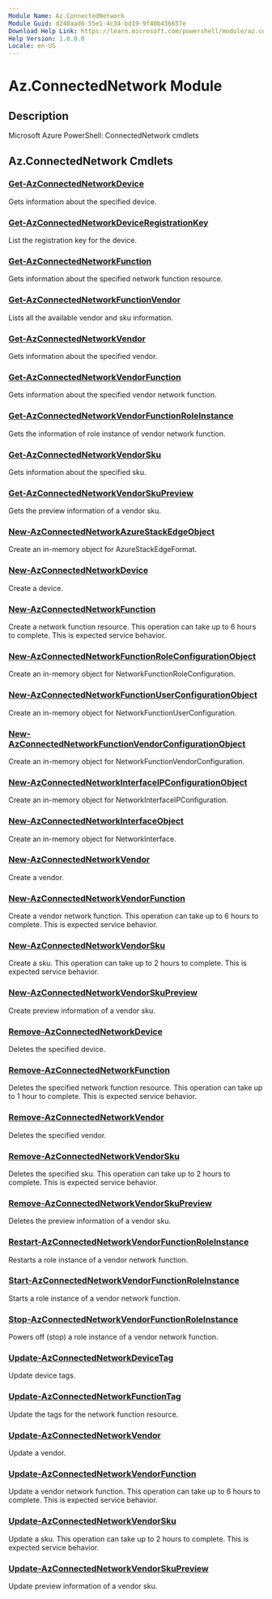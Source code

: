 ```yaml
---
Module Name: Az.ConnectedNetwork
Module Guid: d240aad6-55e1-4c34-bd19-9f40b436657e
Download Help Link: https://learn.microsoft.com/powershell/module/az.connectednetwork
Help Version: 1.0.0.0
Locale: en-US
---
```


# Az.ConnectedNetwork Module
## Description
Microsoft Azure PowerShell: ConnectedNetwork cmdlets

## Az.ConnectedNetwork Cmdlets
### [Get-AzConnectedNetworkDevice](Get-AzConnectedNetworkDevice.md)
Gets information about the specified device.

### [Get-AzConnectedNetworkDeviceRegistrationKey](Get-AzConnectedNetworkDeviceRegistrationKey.md)
List the registration key for the device.

### [Get-AzConnectedNetworkFunction](Get-AzConnectedNetworkFunction.md)
Gets information about the specified network function resource.

### [Get-AzConnectedNetworkFunctionVendor](Get-AzConnectedNetworkFunctionVendor.md)
Lists all the available vendor and sku information.

### [Get-AzConnectedNetworkVendor](Get-AzConnectedNetworkVendor.md)
Gets information about the specified vendor.

### [Get-AzConnectedNetworkVendorFunction](Get-AzConnectedNetworkVendorFunction.md)
Gets information about the specified vendor network function.

### [Get-AzConnectedNetworkVendorFunctionRoleInstance](Get-AzConnectedNetworkVendorFunctionRoleInstance.md)
Gets the information of role instance of vendor network function.

### [Get-AzConnectedNetworkVendorSku](Get-AzConnectedNetworkVendorSku.md)
Gets information about the specified sku.

### [Get-AzConnectedNetworkVendorSkuPreview](Get-AzConnectedNetworkVendorSkuPreview.md)
Gets the preview information of a vendor sku.

### [New-AzConnectedNetworkAzureStackEdgeObject](New-AzConnectedNetworkAzureStackEdgeObject.md)
Create an in-memory object for AzureStackEdgeFormat.

### [New-AzConnectedNetworkDevice](New-AzConnectedNetworkDevice.md)
Create a device.

### [New-AzConnectedNetworkFunction](New-AzConnectedNetworkFunction.md)
Create a network function resource.
This operation can take up to 6 hours to complete.
This is expected service behavior.

### [New-AzConnectedNetworkFunctionRoleConfigurationObject](New-AzConnectedNetworkFunctionRoleConfigurationObject.md)
Create an in-memory object for NetworkFunctionRoleConfiguration.

### [New-AzConnectedNetworkFunctionUserConfigurationObject](New-AzConnectedNetworkFunctionUserConfigurationObject.md)
Create an in-memory object for NetworkFunctionUserConfiguration.

### [New-AzConnectedNetworkFunctionVendorConfigurationObject](New-AzConnectedNetworkFunctionVendorConfigurationObject.md)
Create an in-memory object for NetworkFunctionVendorConfiguration.

### [New-AzConnectedNetworkInterfaceIPConfigurationObject](New-AzConnectedNetworkInterfaceIPConfigurationObject.md)
Create an in-memory object for NetworkInterfaceIPConfiguration.

### [New-AzConnectedNetworkInterfaceObject](New-AzConnectedNetworkInterfaceObject.md)
Create an in-memory object for NetworkInterface.

### [New-AzConnectedNetworkVendor](New-AzConnectedNetworkVendor.md)
Create a vendor.

### [New-AzConnectedNetworkVendorFunction](New-AzConnectedNetworkVendorFunction.md)
Create a vendor network function.
This operation can take up to 6 hours to complete.
This is expected service behavior.

### [New-AzConnectedNetworkVendorSku](New-AzConnectedNetworkVendorSku.md)
Create a sku.
This operation can take up to 2 hours to complete.
This is expected service behavior.

### [New-AzConnectedNetworkVendorSkuPreview](New-AzConnectedNetworkVendorSkuPreview.md)
Create preview information of a vendor sku.

### [Remove-AzConnectedNetworkDevice](Remove-AzConnectedNetworkDevice.md)
Deletes the specified device.

### [Remove-AzConnectedNetworkFunction](Remove-AzConnectedNetworkFunction.md)
Deletes the specified network function resource.
This operation can take up to 1 hour to complete.
This is expected service behavior.

### [Remove-AzConnectedNetworkVendor](Remove-AzConnectedNetworkVendor.md)
Deletes the specified vendor.

### [Remove-AzConnectedNetworkVendorSku](Remove-AzConnectedNetworkVendorSku.md)
Deletes the specified sku.
This operation can take up to 2 hours to complete.
This is expected service behavior.

### [Remove-AzConnectedNetworkVendorSkuPreview](Remove-AzConnectedNetworkVendorSkuPreview.md)
Deletes the preview information of a vendor sku.

### [Restart-AzConnectedNetworkVendorFunctionRoleInstance](Restart-AzConnectedNetworkVendorFunctionRoleInstance.md)
Restarts a role instance of a vendor network function.

### [Start-AzConnectedNetworkVendorFunctionRoleInstance](Start-AzConnectedNetworkVendorFunctionRoleInstance.md)
Starts a role instance of a vendor network function.

### [Stop-AzConnectedNetworkVendorFunctionRoleInstance](Stop-AzConnectedNetworkVendorFunctionRoleInstance.md)
Powers off (stop) a role instance of a vendor network function.

### [Update-AzConnectedNetworkDeviceTag](Update-AzConnectedNetworkDeviceTag.md)
Update device tags.

### [Update-AzConnectedNetworkFunctionTag](Update-AzConnectedNetworkFunctionTag.md)
Update the tags for the network function resource.

### [Update-AzConnectedNetworkVendor](Update-AzConnectedNetworkVendor.md)
Update a vendor.

### [Update-AzConnectedNetworkVendorFunction](Update-AzConnectedNetworkVendorFunction.md)
Update a vendor network function.
This operation can take up to 6 hours to complete.
This is expected service behavior.

### [Update-AzConnectedNetworkVendorSku](Update-AzConnectedNetworkVendorSku.md)
Update a sku.
This operation can take up to 2 hours to complete.
This is expected service behavior.

### [Update-AzConnectedNetworkVendorSkuPreview](Update-AzConnectedNetworkVendorSkuPreview.md)
Update preview information of a vendor sku.

